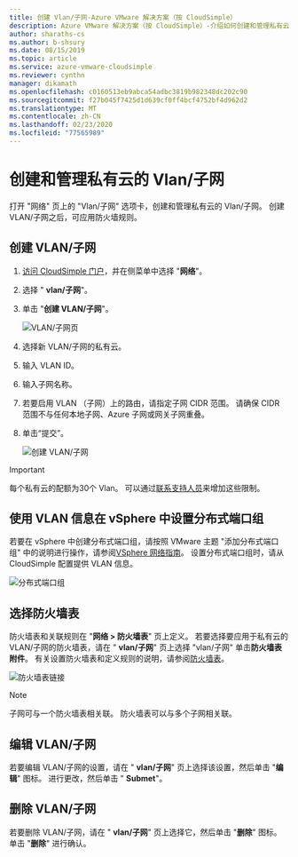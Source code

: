 ```yaml
---
title: 创建 Vlan/子网-Azure VMware 解决方案（按 CloudSimple）
description: Azure VMware 解决方案（按 CloudSimple）-介绍如何创建和管理私有云的 Vlan/子网，然后应用防火墙规则。
author: sharaths-cs
ms.author: b-shsury
ms.date: 08/15/2019
ms.topic: article
ms.service: azure-vmware-cloudsimple
ms.reviewer: cynthn
manager: dikamath
ms.openlocfilehash: c0160513eb9abca54adbc3819b982348dc202c90
ms.sourcegitcommit: f27b045f7425d1d639cf0ff4bcf4752bf4d962d2
ms.translationtype: MT
ms.contentlocale: zh-CN
ms.lasthandoff: 02/23/2020
ms.locfileid: "77565989"
---
```

# <a name="create-and-manage-vlanssubnets-for-your-private-clouds"></a>创建和管理私有云的 Vlan/子网

打开 "网络" 页上的 "Vlan/子网" 选项卡，创建和管理私有云的 Vlan/子网。 创建 VLAN/子网之后，可应用防火墙规则。

## <a name="create-a-vlansubnet"></a>创建 VLAN/子网

1. [访问 CloudSimple 门户](access-cloudsimple-portal.md)，并在侧菜单中选择 "**网络**"。
2. 选择 " **vlan/子网**"。
3. 单击 "**创建 VLAN/子网**"。

    ![VLAN/子网页](media/vlan-subnet-page.png)

4. 选择新 VLAN/子网的私有云。
5. 输入 VLAN ID。
6. 输入子网名称。
7. 若要启用 VLAN （子网）上的路由，请指定子网 CIDR 范围。 请确保 CIDR 范围不与任何本地子网、Azure 子网或网关子网重叠。
8. 单击“提交”。

    ![创建 VLAN/子网](media/create-new-vlan-subnet-details.png)


> [!IMPORTANT]
> 每个私有云的配额为30个 Vlan。 可以通过[联系支持人员](https://portal.azure.com/#blade/Microsoft_Azure_Support/HelpAndSupportBlade/newsupportrequest)来增加这些限制。

## <a name="use-vlan-information-to-set-up-a-distributed-port-group-in-vsphere"></a>使用 VLAN 信息在 vSphere 中设置分布式端口组

若要在 vSphere 中创建分布式端口组，请按照 VMware 主题 "添加分布式端口组" 中的说明进行操作，请参阅<a href="https://docs.vmware.com/en/VMware-vSphere/6.5/vsphere-esxi-vcenter-server-65-networking-guide.pdf" target="_blank">VSphere 网络指南</a>。 设置分布式端口组时，请从 CloudSimple 配置提供 VLAN 信息。

![分布式端口组](media/distributed-port-group.png)

## <a name="select-a-firewall-table"></a>选择防火墙表

防火墙表和关联规则在 "**网络 > 防火墙表**" 页上定义。 若要选择要应用于私有云的 VLAN/子网的防火墙表，请在 " **vlan/子网**" 页上选择 "vlan/子网" 单击**防火墙表附件**。 有关设置防火墙表和定义规则的说明，请参阅[防火墙表](firewall.md)。

![防火墙表链接](media/vlan-subnet-firewall-link.png)

> [!NOTE]
> 子网可与一个防火墙表相关联。 防火墙表可以与多个子网相关联。

## <a name="edit-a-vlansubnet"></a>编辑 VLAN/子网

若要编辑 VLAN/子网的设置，请在 " **vlan/子网**" 页上选择该设置，然后单击 "**编辑**" 图标。 进行更改，然后单击 " **Submet**"。

## <a name="delete-a-vlansubnet"></a>删除 VLAN/子网

若要删除 VLAN/子网，请在 " **vlan/子网**" 页上选择它，然后单击 "**删除**" 图标。 单击 "**删除**" 进行确认。
